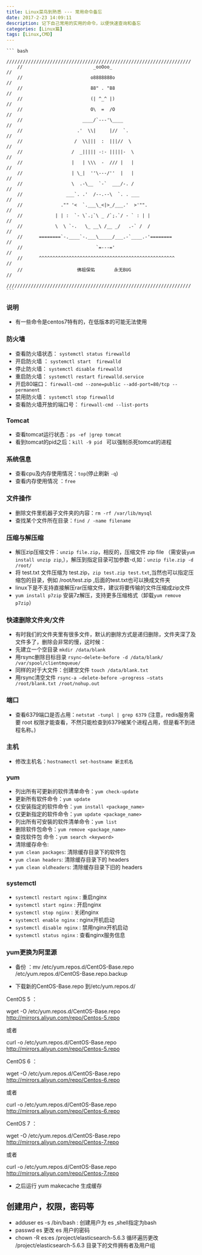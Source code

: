 ```yaml
---
title: Linux菜鸟到熟悉 --- 常用命令备忘
date: 2017-2-23 14:09:11
description: 记下自己常用的实用的命令，以便快速查询和备忘
categories: [Linux篇]
tags: [Linux,CMD]
---
```


<!-- more -->

    ``` bash
        ////////////////////////////////////////////////////////////////////
        //                          _ooOoo_                               //
        //                         o8888888o                              //
        //                         88" . "88                              //
        //                         (| ^_^ |)                              //
        //                         O\  =  /O                              //
        //                      ____/`---'\____                           //
        //                    .'  \\|     |//  `.                         //
        //                   /  \\|||  :  |||//  \                        //
        //                  /  _||||| -:- |||||-  \                       //
        //                  |   | \\\  -  /// |   |                       //
        //                  | \_|  ''\---/''  |   |                       //
        //                  \  .-\__  `-`  ___/-. /                       //
        //                ___`. .'  /--.--\  `. . ___                     //
        //              ."" '<  `.___\_<|>_/___.'  >'"".                  //
        //            | | :  `- \`.;`\ _ /`;.`/ - ` : | |                 //
        //            \  \ `-.   \_ __\ /__ _/   .-` /  /                 //
        //      ========`-.____`-.___\_____/___.-`____.-'========         //
        //                           `=---='                              //
        //      ^^^^^^^^^^^^^^^^^^^^^^^^^^^^^^^^^^^^^^^^^^^^^^^^^^        //
        //                    佛祖保佑       永无BUG                        //
        ////////////////////////////////////////////////////////////////////
    ```
    
### 说明
- 有一些命令是centos7特有的，在低版本的可能无法使用
    
    
    
    
### 防火墙
- 查看防火墙状态：  `systemctl status firewalld`
- 开启防火墙 ：  `systemctl start  firewalld`
- 停止防火墙：  `systemctl disable firewalld`
- 重启防火墙：  `systemctl restart firewalld.service`
- 开启80端口：  `firewall-cmd --zone=public --add-port=80/tcp --permanent`
- 禁用防火墙：  `systemctl stop firewalld`
- 查看防火墙开放的端口号：  `firewall-cmd --list-ports`




### Tomcat
- 查看tomcat运行状态：`ps -ef |grep tomcat`
- 看到tomcat的pid之后：`kill -9 pid ` 可以强制杀死tomcat的进程


### 系统信息
- 查看cpu及内存使用情况：`top`(停止刷新 `-q`)
- 查看内存使用情况 ：`free`


### 文件操作
- 删除文件里机器子文件夹的内容：`rm -rf /var/lib/mysql`
- 查找某个文件所在目录：`find / -name filename`



### 压缩与解压缩
- 解压zip压缩文件：`unzip file.zip`，相反的，压缩文件 zip file （需安装`yum install unzip zip`,），解压到指定目录可加参数-d,如：`unzip file.zip -d /root/`
- 将 test.txt 文件压缩为 test.zip，`zip test.zip test.txt`,当然也可以指定压缩包的目录，例如 /root/test.zip ,后面的test.txt也可以换成文件夹
- linux下是不支持直接解压rar压缩文件，建议将要传输的文件压缩成zip文件
- `yum install p7zip` 安装7z解压，支持更多压缩格式（卸载`yum remove p7zip`）


### 快速删除文件夹/文件
- 有时我们的文件夹里有很多文件，默认的删除方式是递归删除，文件夹深了及文件多了，删除会非常的慢，这时候：
- 先建立一个空目录 
  `mkdir /data/blank`
- 用rsync删除目标目录 
  `rsync–delete-before -d /data/blank/ /var/spool/clientmqueue/`
- 同样的对于大文件：创建空文件 
  `touch /data/blank.txt`
- 用rsync清空文件 
  `rsync-a –delete-before –progress –stats /root/blank.txt /root/nohup.out`
  



### 端口
- 查看6379端口是否占用：`netstat -tunpl | grep 6379` (注意，redis服务需要 root 权限才能查看，不然只能检查到6379被某个进程占用，但是看不到进程名称。)

### 主机
- 修改主机名：`hostnamectl set-hostname 新主机名`

### yum
- 列出所有可更新的软件清单命令：`yum check-update`
- 更新所有软件命令：`yum update`
- 仅安装指定的软件命令：`yum install <package_name>`
- 仅更新指定的软件命令：`yum update <package_name>`
- 列出所有可安裝的软件清单命令：`yum list`
- 删除软件包命令：`yum remove <package_name>`
- 查找软件包 命令：`yum search <keyword>`
- 清除缓存命令:   
- `yum clean packages`: 清除缓存目录下的软件包
- `yum clean headers`: 清除缓存目录下的 headers
- `yum clean oldheaders`: 清除缓存目录下旧的 headers

### systemctl
- `systemctl restart nginx` : 重启nginx
- `systemctl start nginx` : 开启nginx
- `systemctl stop nginx` : 关闭nginx
- `systemctl enable nginx` : nginx开机启动
- `systemctl disable nginx` : 禁用nginx开机启动
- `systemctl status nginx` : 查看nginx服务信息

### yum更换为阿里源
- 备份 ：mv /etc/yum.repos.d/CentOS-Base.repo /etc/yum.repos.d/CentOS-Base.repo.backup

- 下载新的CentOS-Base.repo 到/etc/yum.repos.d/

CentOS 5 ：

wget -O /etc/yum.repos.d/CentOS-Base.repo http://mirrors.aliyun.com/repo/Centos-5.repo

或者

curl -o /etc/yum.repos.d/CentOS-Base.repo http://mirrors.aliyun.com/repo/Centos-5.repo

CentOS 6 ： 

wget -O /etc/yum.repos.d/CentOS-Base.repo http://mirrors.aliyun.com/repo/Centos-6.repo

或者

curl -o /etc/yum.repos.d/CentOS-Base.repo http://mirrors.aliyun.com/repo/Centos-6.repo

CentOS 7 ： 

wget -O /etc/yum.repos.d/CentOS-Base.repo http://mirrors.aliyun.com/repo/Centos-7.repo

或者

curl -o /etc/yum.repos.d/CentOS-Base.repo http://mirrors.aliyun.com/repo/Centos-7.repo

- 之后运行 yum makecache 生成缓存

## 创建用户，权限，密码等
- adduser es -s /bin/bash  : 创建用户为 es ,shell指定为bash
- passwd es 更改 es 用户的密码
- chown -R es:es /project/elasticsearch-5.6.3 循环遍历更改 /project/elasticsearch-5.6.3 目录下的文件拥有者及用户组